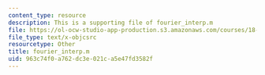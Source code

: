 ```yaml
---
content_type: resource
description: This is a supporting file of fourier_interp.m
file: https://ol-ocw-studio-app-production.s3.amazonaws.com/courses/18-330-introduction-to-numerical-analysis-spring-2012/963c74f0a762dc3e021ca5e47fd3582f_fourier_interp.m
file_type: text/x-objcsrc
resourcetype: Other
title: fourier_interp.m
uid: 963c74f0-a762-dc3e-021c-a5e47fd3582f
---
```

